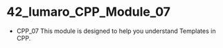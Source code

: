 # 42_lumaro_CPP_Module_07

- CPP_07 This module is designed to help you understand Templates in CPP.